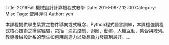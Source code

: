 Title: 2016Fall 機械設計計算機程式教學
Date: 2016-09-2 12:00
Category: Misc
Tags: 使用導引
Author: yen

本課程提供學生紮實之物件導向或式概念、Python程式語言訓練，本課程強調程式核心技術之撰寫經驗，包括：決策控制、迴圈、動畫、人機互動、集合與陣列。
教導機械設計系的學生如何用創造力以及想像力發揮到最好。...

